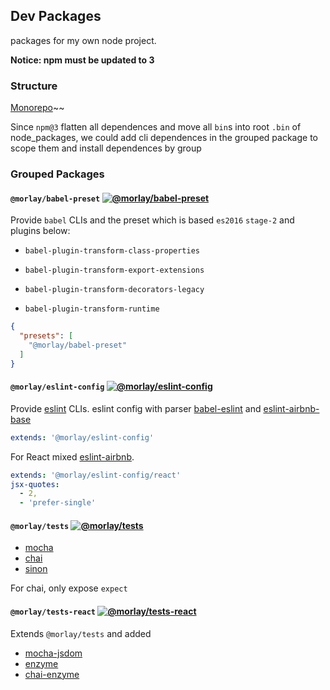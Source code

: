 ## Dev Packages

packages for my own node project.

**Notice: npm must be updated to 3**

### Structure

[Monorepo](https://github.com/babel/babel/blob/master/doc/design/monorepo.md)~~

Since `npm@3` flatten all dependences and move all `bin`s into root `.bin` of node_packages,
we could add cli dependences in the grouped package to scope them and install dependences by group

### Grouped Packages

#### `@morlay/babel-preset` [![@morlay/babel-preset][babel-preset-badge]][babel-preset]

Provide `babel` CLIs and the preset which is based `es2016` `stage-2` and plugins below:

* `babel-plugin-transform-class-properties`
* `babel-plugin-transform-export-extensions`
* `babel-plugin-transform-decorators-legacy`

* `babel-plugin-transform-runtime`

```json
{
  "presets": [
    "@morlay/babel-preset"
  ]
}
```

#### `@morlay/eslint-config` [![@morlay/eslint-config][eslint-config-badge]][eslint-config]

Provide [eslint](https://github.com/eslint/eslint) CLIs.
eslint config with parser [babel-eslint](https://github.com/babel/babel-eslint)
and [eslint-airbnb-base](https://github.com/airbnb/javascript)

```yml
extends: '@morlay/eslint-config'
```
For React mixed [eslint-airbnb](https://github.com/airbnb/javascript).

```yml
extends: '@morlay/eslint-config/react'
jsx-quotes:
  - 2,
  - 'prefer-single'
```

#### `@morlay/tests` [![@morlay/tests][tests-badge]][tests]

* [mocha](https://mochajs.org/)
* [chai](http://chaijs.com/)
* [sinon](http://sinonjs.org/)

For chai, only expose `expect`

#### `@morlay/tests-react` [![@morlay/tests-react][tests-react-badge]][tests-react]

Extends `@morlay/tests` and added

* [mocha-jsdom](https://github.com/rstacruz/mocha-jsdom)
* [enzyme](https://github.com/airbnb/enzyme)
* [chai-enzyme](https://github.com/producthunt/chai-enzyme)

[babel-preset]: https://www.npmjs.com/package/@morlay/babel-preset
[babel-preset-badge]: https://img.shields.io/npm/v/@morlay/babel-preset.svg?style=flat-square

[eslint-config]: https://www.npmjs.com/package/@morlay/eslint-config
[eslint-config-badge]: https://img.shields.io/npm/v/@morlay/eslint-config.svg?style=flat-square

[tests]: https://www.npmjs.com/package/@morlay/tests
[tests-badge]: https://img.shields.io/npm/v/@morlay/tests.svg?style=flat-square

[tests-react]: https://www.npmjs.com/package/@morlay/tests-react
[tests-react-badge]: https://img.shields.io/npm/v/@morlay/tests-react.svg?style=flat-square
